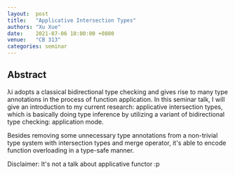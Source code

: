 ```yaml
--- 
layout:  post 
title:   "Applicative Intersection Types"
authors: "Xu Xue"
date:    2021-07-06 10:00:00 +0800
venue:   "CB 313"
categories: seminar
--- 
```


## Abstract

λi adopts a classical bidirectional type checking and gives rise to many type annotations in the process of function application. In this seminar talk, I will give an introduction to my current research: applicative intersection types, which is basically doing type inference by utilizing a variant of bidirectional type checking: application mode.

Besides removing some unnecessary type annotations from a non-trivial type system with intersection types and merge operator, it's able to encode function overloading in a type-safe manner.

Disclaimer: It's not a talk about applicative functor :p
